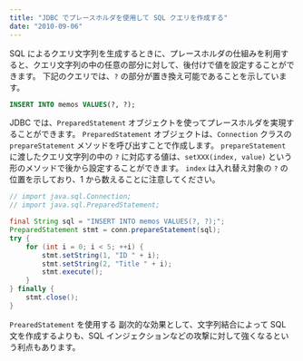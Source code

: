 ```yaml
---
title: "JDBC でプレースホルダを使用して SQL クエリを作成する"
date: "2010-09-06"
---
```


SQL によるクエリ文字列を生成するときに、プレースホルダの仕組みを利用すると、クエリ文字列の中の任意の部分に対して、後付けで値を設定することができます。
下記のクエリでは、```?``` の部分が置き換え可能であることを示しています。

```sql
INSERT INTO memos VALUES(?, ?);
```

JDBC では、```PreparedStatement``` オブジェクトを使ってプレースホルダを実現することができます。
```PreparedStatement``` オブジェクトは、```Connection``` クラスの ```prepareStatement``` メソッドを呼び出すことで作成します。
```prepareStatement``` に渡したクエリ文字列の中の ```?``` に対応する値は、```setXXX(index, value)``` という形のメソッドで後から設定することができます。
```index``` は入れ替え対象の ```?``` の位置を示しており、1 から数えることに注意してください。

```java
// import java.sql.Connection;
// import java.sql.PreparedStatement;

final String sql = "INSERT INTO memos VALUES(?, ?);";
PreparedStatement stmt = conn.prepareStatement(sql);
try {
    for (int i = 0; i < 5; ++i) {
        stmt.setString(1, "ID " + i);
        stmt.setString(2, "Title " + i);
        stmt.execute();
    }
} finally {
    stmt.close();
}
```

```PrearedStatement``` を使用する 副次的な効果として、文字列結合によって SQL 文を作成するよりも、SQL インジェクションなどの攻撃に対して強くなるという利点もあります。

